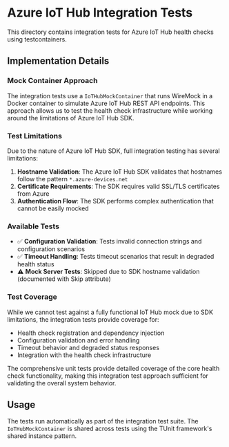 # Azure IoT Hub Integration Tests

This directory contains integration tests for Azure IoT Hub health checks using testcontainers.

## Implementation Details

### Mock Container Approach

The integration tests use a `IoTHubMockContainer` that runs WireMock in a Docker container to simulate Azure IoT Hub REST API endpoints. This approach allows us to test the health check infrastructure while working around the limitations of Azure IoT Hub SDK.

### Test Limitations

Due to the nature of Azure IoT Hub SDK, full integration testing has several limitations:

1. **Hostname Validation**: The Azure IoT Hub SDK validates that hostnames follow the pattern `*.azure-devices.net`
2. **Certificate Requirements**: The SDK requires valid SSL/TLS certificates from Azure
3. **Authentication Flow**: The SDK performs complex authentication that cannot be easily mocked

### Available Tests

- ✅ **Configuration Validation**: Tests invalid connection strings and configuration scenarios
- ✅ **Timeout Handling**: Tests timeout scenarios that result in degraded health status  
- ⚠️ **Mock Server Tests**: Skipped due to SDK hostname validation (documented with Skip attribute)

### Test Coverage

While we cannot test against a fully functional IoT Hub mock due to SDK limitations, the integration tests provide coverage for:

- Health check registration and dependency injection
- Configuration validation and error handling
- Timeout behavior and degraded status responses
- Integration with the health check infrastructure

The comprehensive unit tests provide detailed coverage of the core health check functionality, making this integration test approach sufficient for validating the overall system behavior.

## Usage

The tests run automatically as part of the integration test suite. The `IoTHubMockContainer` is shared across tests using the TUnit framework's shared instance pattern.